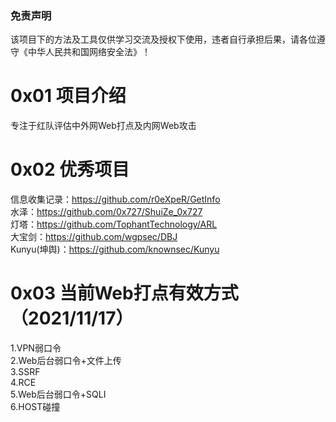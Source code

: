 ### 免责声明
该项目下的方法及工具仅供学习交流及授权下使用，违者自行承担后果，请各位遵守《中华人民共和国网络安全法》！

# 0x01 项目介绍
专注于红队评估中外网Web打点及内网Web攻击

# 0x02 优秀项目
信息收集记录：https://github.com/r0eXpeR/GetInfo  
水泽：https://github.com/0x727/ShuiZe_0x727  
灯塔：https://github.com/TophantTechnology/ARL  
大宝剑：https://github.com/wgpsec/DBJ  
Kunyu(坤舆)：https://github.com/knownsec/Kunyu  

# 0x03 当前Web打点有效方式（2021/11/17）
1.VPN弱⼝令  
2.Web后台弱口令+⽂件上传  
3.SSRF  
4.RCE  
5.Web后台弱口令+SQLI  
6.HOST碰撞  
